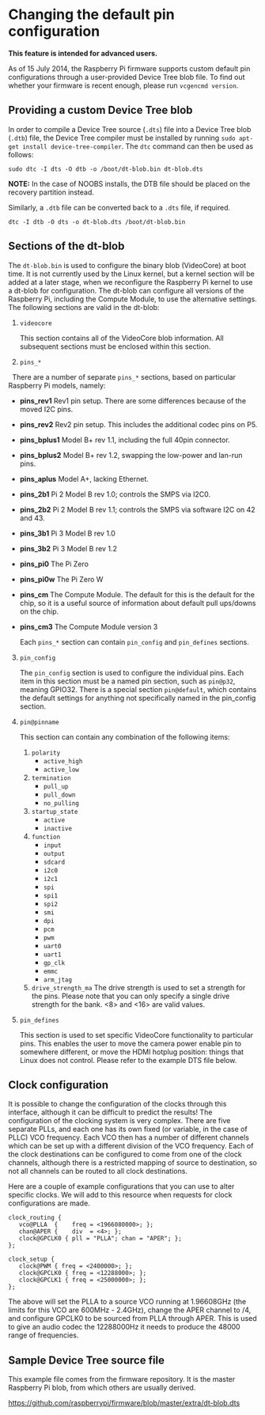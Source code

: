 # Changing the default pin configuration

**This feature is intended for advanced users.**

As of 15 July 2014, the Raspberry Pi firmware supports custom default pin configurations through a user-provided Device Tree blob file. To find out whether your firmware is recent enough, please run `vcgencmd version`.

## Providing a custom Device Tree blob

In order to compile a Device Tree source (`.dts`) file into a Device Tree blob (`.dtb`) file, the Device Tree compiler must be installed by running `sudo apt-get install device-tree-compiler`. The `dtc` command can then be used as follows:

```
sudo dtc -I dts -O dtb -o /boot/dt-blob.bin dt-blob.dts
```

**NOTE:** In the case of NOOBS installs, the DTB file should be placed on the recovery partition instead.

Similarly, a `.dtb` file can be converted back to a `.dts` file, if required.

```
dtc -I dtb -O dts -o dt-blob.dts /boot/dt-blob.bin
```

## Sections of the dt-blob

The `dt-blob.bin` is used to configure the binary blob (VideoCore) at boot time. It is not currently used by the Linux kernel, but a kernel section will be added at a later stage, when we reconfigure the Raspberry Pi kernel to use a dt-blob for configuration.  The dt-blob can configure all versions of the Raspberry Pi, including the Compute Module, to use the alternative settings. The following sections are valid in the dt-blob:

1. `videocore`

   This section contains all of the VideoCore blob information. All subsequent sections must be enclosed within this section.

2. `pins_*`

   There are a number of separate `pins_*` sections, based on particular Raspberry Pi models, namely:
   
 - **pins_rev1** Rev1 pin setup. There are some differences because of the moved I2C pins.
 - **pins_rev2** Rev2 pin setup. This includes the additional codec pins on P5.
 - **pins_bplus1** Model B+ rev 1.1, including the full 40pin connector.
 - **pins_bplus2** Model B+ rev 1.2, swapping the low-power and lan-run pins.
 - **pins_aplus** Model A+, lacking Ethernet.
 - **pins_2b1** Pi 2 Model B rev 1.0; controls the SMPS via I2C0.
 - **pins_2b2** Pi 2 Model B rev 1.1; controls the SMPS via software I2C on 42 and 43.
 - **pins_3b1** Pi 3 Model B rev 1.0
 - **pins_3b2** Pi 3 Model B rev 1.2
 - **pins_pi0** The Pi Zero
 - **pins_pi0w** The Pi Zero W
 - **pins_cm** The Compute Module. The default for this is the default for the chip, so it is a useful source of information about default pull ups/downs on the chip.
 - **pins_cm3** The Compute Module version 3
  
   Each `pins_*` section can contain `pin_config` and `pin_defines` sections.

3. `pin_config`

   The `pin_config` section is used to configure the individual pins. Each item in this section must be a named pin section, such as `pin@p32`, meaning GPIO32. There is a special section `pin@default`, which contains the default settings for anything not specifically named in the pin_config section.
   
4. `pin@pinname`

   This section can contain any combination of the following items:
   
   1. `polarity`
      * `active_high`
      * `active_low`
   2. `termination`
      * `pull_up`
      * `pull_down`
      * `no_pulling`
   3. `startup_state`
      * `active`
      * `inactive`
   4. `function`
      * `input`
      * `output`
      * `sdcard`
      * `i2c0`
      * `i2c1`
      * `spi`
      * `spi1`
      * `spi2`
      * `smi`
      * `dpi`
      * `pcm`
      * `pwm`
      * `uart0`
      * `uart1`
      * `gp_clk`
      * `emmc`
      * `arm_jtag`
   5. `drive_strength_ma`
      The drive strength is used to set a strength for the pins. Please note that you can only specify a single drive strength for the bank. <8> and <16> are valid values.

5. `pin_defines`

   This section is used to set specific VideoCore functionality to particular pins. This enables the user to move the camera power enable pin to somewhere different, or move the HDMI hotplug position: things that Linux does not control. Please refer to the example DTS file below.

## Clock configuration

It is possible to change the configuration of the clocks through this interface, although it can be difficult to predict the results! The configuration of the clocking system is very complex. There are five separate PLLs, and each one has its own fixed (or variable, in the case of PLLC) VCO frequency. Each VCO then has a number of different channels which can be set up with a different division of the VCO frequency. Each of the clock destinations can be configured to come from one of the clock channels, although there is a restricted mapping of source to destination, so not all channels can be routed to all clock destinations.

Here are a couple of example configurations that you can use to alter specific clocks. We will add to this resource when requests for clock configurations are made.

```
clock_routing {
   vco@PLLA  {    freq = <1966080000>; };
   chan@APER {    div  = <4>; };
   clock@GPCLK0 { pll = "PLLA"; chan = "APER"; };
};

clock_setup {
   clock@PWM { freq = <2400000>; };
   clock@GPCLK0 { freq = <12288000>; };
   clock@GPCLK1 { freq = <25000000>; };
};
```

The above will set the PLLA to a source VCO running at 1.96608GHz (the limits for this VCO are 600MHz - 2.4GHz), change the APER channel to /4, and configure GPCLK0 to be sourced from PLLA through APER. This is used to give an audio codec the 12288000Hz it needs to produce the 48000 range of frequencies.

## Sample Device Tree source file

This example file comes from the firmware repository. It is the master Raspberry Pi blob, from which others are usually derived.

https://github.com/raspberrypi/firmware/blob/master/extra/dt-blob.dts
